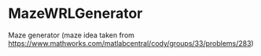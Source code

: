 # MazeWRLGenerator
Maze generator (maze idea taken from https://www.mathworks.com/matlabcentral/cody/groups/33/problems/283)
